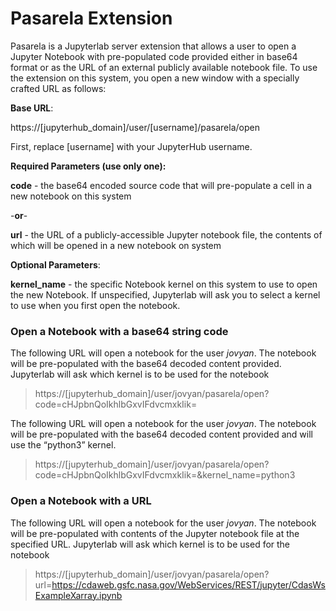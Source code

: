 # Pasarela Extension
Pasarela is a Jupyterlab server extension that allows a user to open a Jupyter Notebook with pre-populated code provided either in base64 format or as the URL of an external publicly available notebook file. To use the extension on this system, you open a new window with a specially crafted URL as follows:

**Base URL**:

https://[jupyterhub_domain]/user/[username]/pasarela/open

First, replace [username] with your JupyterHub username.

**Required Parameters (use only one):**

**code** - the base64 encoded source code that will pre-populate a cell in a new notebook on this system

-**or**-

**url** - the URL of a publicly-accessible Jupyter notebook file, the contents of which will be opened in a new notebook on system

**Optional Parameters**:

**kernel_name** - the specific Notebook kernel on this system to use to open the new Notebook. If unspecified, Jupyterlab will ask you to select a kernel to use when you first open the notebook.

### Open a Notebook with a base64 string code
The following URL will open a notebook for the user *jovyan*. The notebook will be pre-populated with the base64 decoded content provided. Jupyterlab will ask which kernel is to be used for the notebook

> https://[jupyterhub_domain]/user/jovyan/pasarela/open?code=cHJpbnQoIkhlbGxvIFdvcmxkIik=


The following URL will open a notebook for the user *jovyan*. The notebook will be pre-populated with the base64 decoded content provided and will use the “python3” kernel.

> https://[jupyterhub_domain]/user/jovyan/pasarela/open?code=cHJpbnQoIkhlbGxvIFdvcmxkIik=&kernel_name=python3


### Open a Notebook with a URL
The following URL will open a notebook for the user *jovyan*. The notebook will be pre-populated with contents of the Jupyter notebook file at the specified URL. Jupyterlab will ask which kernel is to be used for the notebook

> https://[jupyterhub_domain]/user/jovyan/pasarela/open?url=https://cdaweb.gsfc.nasa.gov/WebServices/REST/jupyter/CdasWsExampleXarray.ipynb